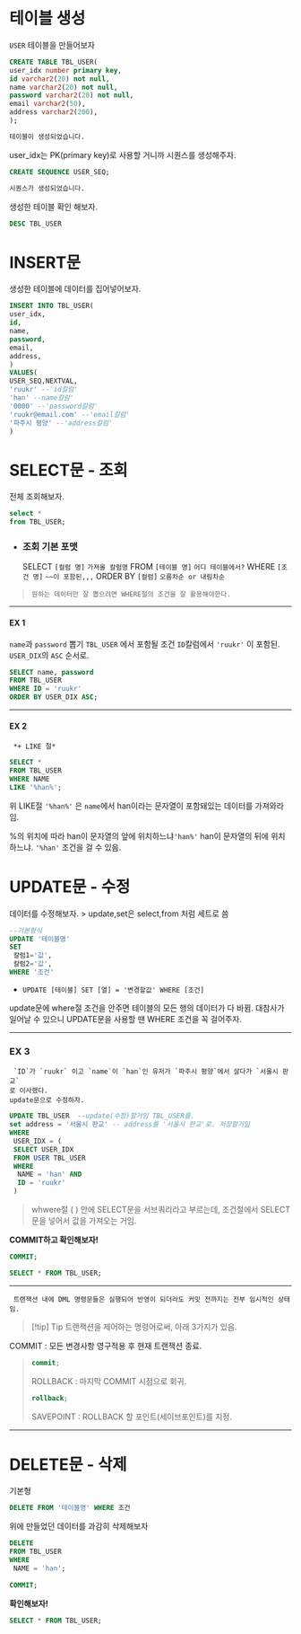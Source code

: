 # 테이블 생성

`USER` 테이블을 만들어보자

```sql
CREATE TABLE TBL_USER(
user_idx number primary key,
id varchar2(20) not null,
name varchar2(20) not null,
password varchar2(20) not null,
email varchar2(50),
address varchar2(200),
);

테이블이 생성되었습니다.
```

user_idx는 PK(primary key)로 사용할 거니까 시퀀스를 생성해주자.

```sql
CREATE SEQUENCE USER_SEQ;

시퀀스가 생성되었습니다.
```

생성한 테이블 확인 해보자.

```sql
DESC TBL_USER
```

# INSERT문

생성한 테이블에 데이터를 집어넣어보자.

```sql
INSERT INTO TBL_USER(
user_idx,
id,
name,
password,
email,
address,
)
VALUES(
USER_SEQ,NEXTVAL,
'ruukr' --'id칼럼'
'han' --name칼럼'
'0000' --'password칼럼'
'ruukr@email.com' --'email칼럼'
'파주시 평양' --'address칼럼'
)
```

# SELECT문 - 조회

전체 조회해보자.

```sql
select *
from TBL_USER;
```

 - ### 조회 기본 포맷

	SELECT `[컬럼 명]` `가져올 칼럼명`
	FROM `[테이블 명]` `어디 테이블에서?`
	WHERE `[조건 명]` `~~이 포함된,,,`
	ORDER BY `[컬럼]` `오름차순 or 내림차순`

> `원하는 데이터만 잘 뽑으려면 WHERE절의 조건을 잘 활용해야한다.`

---


#### EX 1
 `name`과 `password` 뽑기
`TBL_USER` 에서
 포함될 조건 `ID`칼럼에서 `'ruukr'` 이 포함된.
 `USER_DIX`의 `ASC` 순서로.
```sql
SELECT name, password 
FROM TBL_USER
WHERE ID = 'ruukr'
ORDER BY USER_DIX ASC;
```


---
#### EX 2
	 *+ LIKE 절* 
```sql
SELECT *
FROM TBL_USER
WHERE NAME
LIKE '%han%';
```

위 LIKE절 `'%han%'` 은 `name`에서 han이라는 문자열이 포함돼있는 데이터를 가져와라임.

%의 위치에 따라 
han이 문자열의 앞에 위치하느냐`'han%'`
han이 문자열의 뒤에 위치하느냐. `'%han'`
조건을 걸 수 있음.



# UPDATE문 - 수정

데이터를 수정해보자.
	> update,set은 select,from 처럼 세트로 씀



```sql
--기본형식
UPDATE '테이블명'
SET
 칼럼1='값',
 칼럼2='값',
WHERE '조건'
```
- `UPDATE [테이블] SET [열] = '변경할값' WHERE [조건]`

update문에 where절 조건을 안주면 테이블의 모든 행의 데이터가 다 바뀜.
대참사가 일어날 수 있으니 UPDATE문을 사용할 땐
WHERE 조건을 꼭 걸어주자.

---


### EX 3

	 `ID`가 `ruukr` 이고 `name`이 `han`인 유저가 `파주시 평양`에서 살다가 `서울시 판교`
	로 이사했다.
	update문으로 수정하자.

```sql
UPDATE TBL_USER  --update(수정)할거임 TBL_USER를.
set address = '서울시 판교' -- address를 '서울시 판교'로. 저장할거임
WHERE
 USER_IDX = (
 SELECT USER_IDX
 FROM USER TBL_USER
 WHERE
  NAME = 'han' AND
  ID = 'ruukr'
 )
```

> whwere절 ( ) 안에 SELECT문을 서브쿼리라고 부르는데,
> 조건절에서 SELECT문을 넣어서 값을 가져오는 거임.



**COMMIT하고  확인해보자!**
```sql
COMMIT;
```
```sql
SELECT * FROM TBL_USER;
```


---



	 트랜잭션 내에 DML 명령문들은 실행되어 반영이 되더라도 커밋 전까지는 전부 임시적인 상태임. 

>[!tip] Tip
>트랜잭션을 제어하는 명령어로써, 아래 3가지가 있음.
>
 COMMIT : 모든 변경사항 영구적용 후 현재 트랜잭션 종료.
> ```sql
> commit;
> ```
> ROLLBACK :  마지막 COMMIT 시점으로 회귀. 
> ```sql
> rollback;
> ```
> SAVEPOINT : ROLLBACK 할 포인트(세이브포인트)를 지정.
> 
>





---





# DELETE문 - 삭제

기본형
```sql
DELETE FROM '테이블명' WHERE 조건
```

위에 만들었던 데이터를 과감히 삭제해보자

```sql
DELETE
FROM TBL_USER
WHERE 
 NAME = 'han';
 
COMMIT;
```


**확인해보자!**
```sql
SELECT * FROM TBL_USER;
```





